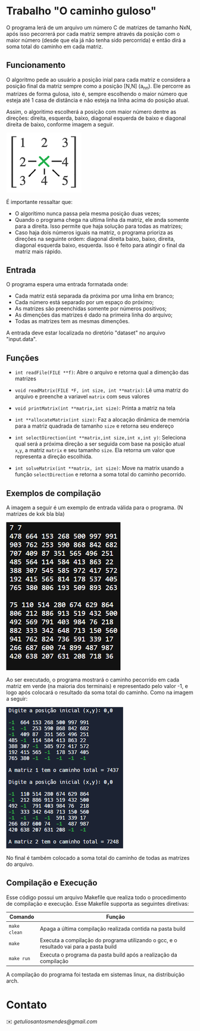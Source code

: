 # Trabalho "O caminho guloso"

O programa lerá de um arquivo um número C de matrizes de tamanho NxN, após isso pecorrerá por cada matriz sempre através da posição com o maior número (desde que ela já não tenha sido percorrida) e então dirá a soma total do caminho em cada matriz.

## Funcionamento

O algoritmo pede ao usuário a posição inial para cada matriz e considera a posição final da matriz sempre como a posição [N,N] (a<sub>nn</sub>). Ele percorre as matrizes de forma gulosa, isto é, sempre escolhendo o maior número que esteja até 1 casa de distância e não esteja na linha acima do posição atual.

Assim, o algoritimo escolherá a posição com maior número dentre as direções: direita, esquerda, baixo, diagonal esquerda de baixo e diagonal direita de baixo, conforme imagem a seguir.

![DireçõesMatriz](matrix.jpg)

É importante ressaltar que:

- O algorítimo nunca passa pela mesma posição duas vezes;
- Quando o programa chega na ultima linha da matriz, ele anda somente para a direita. Isso permite que haja solução para todas as matrizes;
- Caso haja dois números iguais na matriz, o programa prioriza as direções na seguinte ordem: diagonal direita baixo, baixo, direita, diagonal esquerda baixo, esquerda. Isso é feito para atingir o final da matriz mais rápido.

## Entrada

O programa espera uma entrada formatada onde:

- Cada matriz está separada da próxima por uma linha em branco;
- Cada número está separado por um espaço do próximo;
- As matrizes são preenchidas somente por números positivos;
- As dimenções das matrizes é dado na primeira linha do arquivo;
- Todas as matrizes tem as mesmas dimenções.

A entrada deve estar localizada no diretório "dataset" no arquivo "input.data".

## Funções

- ```int readFile(FILE **f)```: Abre o arquivo e retorna qual a dimenção das matrizes

- ```void readMatrix(FILE *F, int size, int **matrix)```: Lê uma matriz do arquivo e preenche a variavel ```matrix``` com seus valores

- ```void printMatrix(int **matrix,int size)```: Printa a matriz na tela

- ```int **allocateMatrix(int size)```: Faz a alocação dinâmica de memória para a matriz quadrada de tamanho ```size``` e retorna seu endereço

- ```int selectDirection(int **matrix,int size,int x,int y)```: Seleciona qual será a próxima direção a ser seguida com base na posição atual ```x```,```y```, a matriz ```matrix``` e seu tamanho ```size```. Ela retorna um valor que representa a direção escolhida.

- ```int solveMatrix(int **matrix, int size)```: Move na matrix usando a função ```selectDirection``` e retorna a soma total do caminho pecorrido.

## Exemplos de compilação

A imagem a seguir é um exemplo de entrada válida para o programa. (N matrizes de kxk bla bla)

![Matrizes](Capture.png)

Ao ser executado, o programa mostrará o caminho pecorrido em cada matriz em verde (na maioria dos terminais) e representado pelo valor -1, e logo após colocará o resultado da soma total do caminho. Como na imagem a seguir:

![CaminhoMatrizes](Capture2.png)

No final é também colocado a soma total do caminho de todas as matrizes do arquivo.

## Compilação e Execução

Esse código possui um arquivo Makefile que realiza todo o procedimento de compilação e execução. Esse Makefile supporta as seguintes diretivas:

| Comando                |  Função                                                                                           |                     
| -----------------------| ------------------------------------------------------------------------------------------------- |
|  `make clean`          | Apaga a última compilação realizada contida na pasta build                                        |
|  `make`                | Executa a compilação do programa utilizando o gcc, e o resultado vai para a pasta build           |
|  `make run`            | Executa o programa da pasta build após a realização da compilação                                 |

A compilação do programa foi testada em sistemas linux, na distribuição arch.

# Contato

<a>
✉️ <i>getuliosantosmendes@gmail.com</i>
</a>